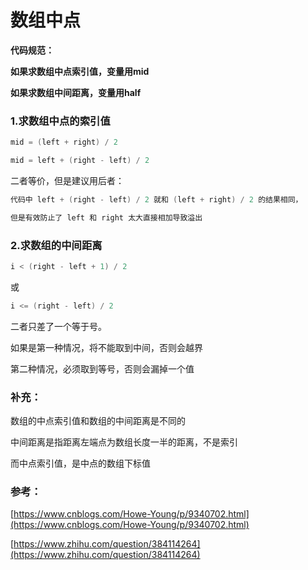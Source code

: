 # 数组中点

**代码规范：**

**如果求数组中点索引值，变量用mid**

**如果求数组中间距离，变量用half**

### 1.求数组中点的索引值

```c
mid = (left + right) / 2

mid = left + (right - left) / 2
```

二者等价，但是建议用后者：

```c
代码中 left + (right - left) / 2 就和 (left + right) / 2 的结果相同，

但是有效防止了 left 和 right 太大直接相加导致溢出
```

### 2.求数组的中间距离

```c
i < (right - left + 1) / 2
```

或

```c
i <= (right - left) / 2
```

二者只差了一个等于号。

如果是第一种情况，将不能取到中间，否则会越界

第二种情况，必须取到等号，否则会漏掉一个值

### 补充：

数组的中点索引值和数组的中间距离是不同的

中间距离是指距离左端点为数组长度一半的距离，不是索引

而中点索引值，是中点的数组下标值

### 参考：

[https://www.cnblogs.com/Howe-Young/p/9340702.html](https://www.cnblogs.com/Howe-Young/p/9340702.html)

[https://www.zhihu.com/question/384114264](https://www.zhihu.com/question/384114264)